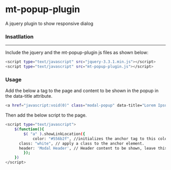# mt-popup-plugin
A jquery plugin to show responsive dialog

### Insatllation
--------------
Include the jquery and the mt-popup-plugin js files as shown below:

```sh
<script type="text/javascript" src="jquery-3.3.1.min.js"></script>
<script type="text/javascript" src="mt-popup-plugin.js"></script>
```

### Usage
Add the below a tag to the page and content to be shown in the popup in the data-title attribute. 
```sh
<a href="javascript:void(0)" class="modal-popup" data-title="Lorem IpsumLorem IpsumLorem">123</a>
```
Then add the below script to the page.

```sh
<script type="text/javascript">
	$(function(){
		$( "a" ).showLinkLocation({
			color: "#556b2f", //initializes the anchor tag to this color.
      class: "white", // apply a class to the anchor element.
      header: 'Modal Header', // Header content to be shown, leave this as empty if you do not want an header.
		});
	})
</script>
```
